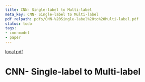 ```yaml
---
title: CNN- Single-label to Multi-label
meta_key: CNN- Single-label to Multi-label
pdf_relpath: pdfs/CNN-%20Single-label%20to%20Multi-label.pdf
status: todo
tags:
- cnn-model
- paper
---
```


[local pdf](../../../pdfs/CNN-%20Single-label%20to%20Multi-label.pdf)

# CNN- Single-label to Multi-label
